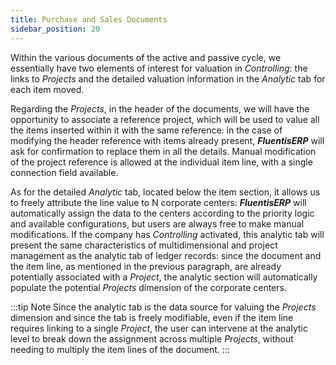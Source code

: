 ```yaml
---
title: Purchase and Sales Documents 
sidebar_position: 20
---
```


Within the various documents of the active and passive cycle, we essentially have two elements of interest for valuation in *Controlling*: the links to *Projects* and the detailed valuation information in the *Analytic* tab for each item moved.

Regarding the *Projects*, in the header of the documents, we will have the opportunity to associate a reference project, which will be used to value all the items inserted within it with the same reference: in the case of modifying the header reference with items already present, ***FluentisERP*** will ask for confirmation to replace them in all the details. Manual modification of the project reference is allowed at the individual item line, with a single connection field available.

As for the detailed *Analytic* tab, located below the item section, it allows us to freely attribute the line value to N corporate centers: ***FluentisERP*** will automatically assign the data to the centers according to the priority logic and available configurations, but users are always free to make manual modifications. If the company has *Controlling* activated, this analytic tab will present the same characteristics of multidimensional and project management as the analytic tab of ledger records: since the document and the item line, as mentioned in the previous paragraph, are already potentially associated with a *Project*, the analytic section will automatically populate the potential *Projects* dimension of the corporate centers.

:::tip Note 
Since the analytic tab is the data source for valuing the *Projects* dimension and since the tab is freely modifiable, even if the item line requires linking to a single *Project*, the user can intervene at the analytic level to break down the assignment across multiple *Projects*, without needing to multiply the item lines of the document.
:::
